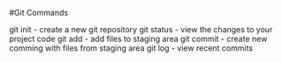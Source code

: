 #Git Commands

git init - create a new git repository
git status - view the changes to your project code
git add - add files to staging area
git commit - create new comming with files from staging area
git log - view recent commits
